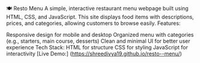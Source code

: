 🍽️ Resto Menu
A simple, interactive restaurant menu webpage built using HTML, CSS, and JavaScript. This site displays food items with descriptions, prices, and categories, allowing customers to browse easily.
Features:

Responsive design for mobile and desktop
Organized menu with categories (e.g., starters, main course, desserts)
Clean and minimal UI for better user experience
Tech Stack:
HTML for structure
CSS for styling
JavaScript for interactivity
[Live Demo:]
(https://shreedivya19.github.io/resto--menu/)
